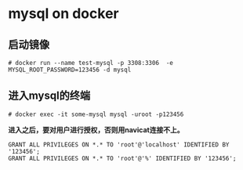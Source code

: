 # mysql on docker


## 启动镜像
```
# docker run --name test-mysql -p 3308:3306  -e MYSQL_ROOT_PASSWORD=123456 -d mysql
```

## 进入mysql的终端
```
# docker exec -it some-mysql mysql -uroot -p123456
```

**进入之后，要对用户进行授权，否则用navicat连接不上。**

```
GRANT ALL PRIVILEGES ON *.* TO 'root'@'localhost' IDENTIFIED BY '123456';
GRANT ALL PRIVILEGES ON *.* TO 'root'@'%' IDENTIFIED BY '123456';
```
